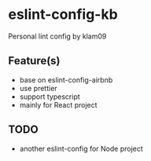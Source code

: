 # eslint-config-kb
Personal lint config by klam09

## Feature(s)
- base on eslint-config-airbnb
- use prettier
- support typescript
- mainly for React project

## TODO
- another eslint-config for Node project
